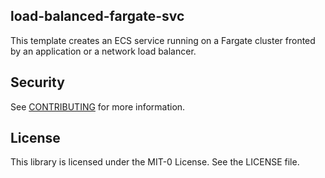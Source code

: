 ## load-balanced-fargate-svc

This template creates an ECS service running on a Fargate cluster fronted by an application or a network load balancer.

## Security

See [CONTRIBUTING](CONTRIBUTING.md#security-issue-notifications) for more information.

## License

This library is licensed under the MIT-0 License. See the LICENSE file.

